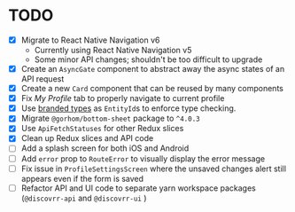 # TODO

- [x] Migrate to React Native Navigation v6
  - Currently using React Native Navigation v5
  - Some minor API changes; shouldn't be too difficult to upgrade
- [x] Create an `AsyncGate` component to abstract away the async states of an
      API request
- [x] Create a new `Card` component that can be reused by many components
- [x] Fix _My Profile_ tab to properly navigate to current profile
- [x] Use [branded types][] as `EntityId`s to enforce type checking.
- [x] Migrate `@gorhom/bottom-sheet` package to `^4.0.3`
- [x] Use `ApiFetchStatuses` for other Redux slices
- [x] Clean up Redux slices and API code
- [ ] Add a splash screen for both iOS and Android
- [ ] Add `error` prop to `RouteError` to visually display the error message
- [ ] Fix issue in `ProfileSettingsScreen` where the unsaved changes alert
      still appears even if the form is saved
- [ ] Refactor API and UI code to separate yarn workspace packages
      (`@discovrr-api` and `@discovrr-ui` )

[branded types]: https://medium.com/@KevinBGreene/surviving-the-typescript-ecosystem-branding-and-type-tagging-6cf6e516523d
